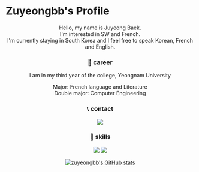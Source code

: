 Zuyeongbb's Profile
  =============
  
<div align="center">
Hello, my name is Juyeong Baek.<br/>I'm interested in SW and French.<br/>I'm currently staying in South Korea and I feel free to speak Korean, French and English.

### 🏫 career
I am in my third year of the college, Yeongnam University

Major: French language and Literature<br/>Double major: Computer Engineering

### 📞 contact
![](https://img.shields.io/badge/Gmail-D14836?style=for-the-badge&logo=gmail&logoColor=white)

### 🚀 skills
![](https://img.shields.io/badge/C-00599C?style=for-the-badge&logo=c&logoColor=white) ![](https://img.shields.io/badge/Python-3776AB?style=for-the-badge&logo=python&logoColor=white)

[![zuyeongbb's GitHub stats](https://github-readme-stats.vercel.app/api?username=zuyeongbb)](https://github.com/anuraghazra/github-readme-stats)

</div>
